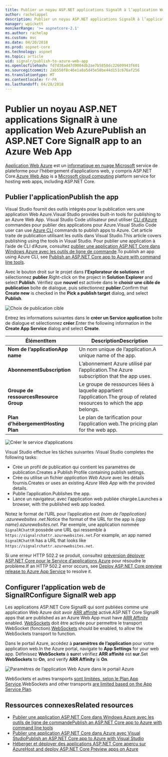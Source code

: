 ```yaml
---
title: Publier un noyau ASP.NET applications SignalR à l’application Web Azure
author: rachelappel
description: Publier un noyau ASP.NET applications SignalR à l’application Web Azure
manager: wpickett
monikerRange: '>= aspnetcore-2.1'
ms.author: rachelap
ms.custom: mvc
ms.date: 04/20/2018
ms.prod: aspnet-core
ms.technology: aspnet
ms.topic: article
uid: signalr/publish-to-azure-web-app
ms.openlocfilehash: fd7d38ad47d9004db2ae7b5858dc22609943f601
ms.sourcegitcommit: 2ab550f8c46e1a8a5d45e58be44d151c676af256
ms.translationtype: MT
ms.contentlocale: fr-FR
ms.lasthandoff: 04/28/2018
---
```

# <a name="publish-an-aspnet-core-signalr-app-to-an-azure-web-app"></a><span data-ttu-id="5616f-103">Publier un noyau ASP.NET applications SignalR à une application Web Azure</span><span class="sxs-lookup"><span data-stu-id="5616f-103">Publish an ASP.NET Core SignalR app to an Azure Web App</span></span>

<span data-ttu-id="5616f-104">[Application Web Azure](/azure/app-service/app-service-web-overview) est un [informatique en nuage Microsoft](https://azure.microsoft.com/) service de plateforme pour l’hébergement d’applications web, y compris ASP.NET Core.</span><span class="sxs-lookup"><span data-stu-id="5616f-104">[Azure Web App](/azure/app-service/app-service-web-overview) is a [Microsoft cloud computing](https://azure.microsoft.com/) platform service for hosting web apps, including ASP.NET Core.</span></span>

## <a name="publish-the-app"></a><span data-ttu-id="5616f-105">Publier l'application</span><span class="sxs-lookup"><span data-stu-id="5616f-105">Publish the app</span></span>

<span data-ttu-id="5616f-106">Visual Studio fournit des outils intégrés pour la publication vers une application Web Azure.</span><span class="sxs-lookup"><span data-stu-id="5616f-106">Visual Studio provides built-in tools for publishing to an Azure Web App.</span></span> <span data-ttu-id="5616f-107">Visual Studio Code utilisateur peut utiliser [CLI d’Azure](/cli/azure) commandes pour publier des applications pour Azure.</span><span class="sxs-lookup"><span data-stu-id="5616f-107">Visual Studio Code user can use [Azure CLI](/cli/azure) commands to publish apps to Azure.</span></span> <span data-ttu-id="5616f-108">Cet article traite de publication utilisant les outils dans Visual Studio.</span><span class="sxs-lookup"><span data-stu-id="5616f-108">This article covers publishing using the tools in Visual Studio.</span></span> <span data-ttu-id="5616f-109">Pour publier une application à l’aide de CLI d’Azure, consultez [publier une application ASP.NET Core dans Windows Azure avec les outils de ligne de commande](xref:tutorials/publish-to-azure-webapp-using-cli).</span><span class="sxs-lookup"><span data-stu-id="5616f-109">To publish an app using Azure CLI, see [Publish an ASP.NET Core app to Azure with command line tools](xref:tutorials/publish-to-azure-webapp-using-cli).</span></span>

<span data-ttu-id="5616f-110">Avec le bouton droit sur le projet dans **l’Explorateur de solutions** et sélectionnez **publier**.</span><span class="sxs-lookup"><span data-stu-id="5616f-110">Right-click on the project in **Solution Explorer** and select **Publish**.</span></span> <span data-ttu-id="5616f-111">Vérifiez que **nouvel** est activée dans le **choisir une cible de publication** boîte de dialogue, puis sélectionnez **publier**.</span><span class="sxs-lookup"><span data-stu-id="5616f-111">Confirm that **Create new** is checked in the **Pick a publish target** dialog, and select **Publish**.</span></span>

![Choix de publication cible](publish-to-azure-web-app/_static/pick-publish-target-dialog.png)

<span data-ttu-id="5616f-113">Entrez les informations suivantes dans le **créer un Service application** boîte de dialogue et sélectionnez **créer**.</span><span class="sxs-lookup"><span data-stu-id="5616f-113">Enter the following information in the **Create App Service** dialog and select **Create**.</span></span>

| <span data-ttu-id="5616f-114">Élément</span><span class="sxs-lookup"><span data-stu-id="5616f-114">Item</span></span> | <span data-ttu-id="5616f-115">Description</span><span class="sxs-lookup"><span data-stu-id="5616f-115">Description</span></span> |
| ---- | ----------- |
| <span data-ttu-id="5616f-116">**Nom de l’application**</span><span class="sxs-lookup"><span data-stu-id="5616f-116">**App name**</span></span> | <span data-ttu-id="5616f-117">Un nom unique de l’application.</span><span class="sxs-lookup"><span data-stu-id="5616f-117">A unique name of the app.</span></span> |
| <span data-ttu-id="5616f-118">**Abonnement**</span><span class="sxs-lookup"><span data-stu-id="5616f-118">**Subscription**</span></span> | <span data-ttu-id="5616f-119">L’abonnement Azure utilisé par l’application.</span><span class="sxs-lookup"><span data-stu-id="5616f-119">The Azure subscription that the app uses.</span></span> |
| <span data-ttu-id="5616f-120">**Groupe de ressources**</span><span class="sxs-lookup"><span data-stu-id="5616f-120">**Resource Group**</span></span> | <span data-ttu-id="5616f-121">Le groupe de ressources liées à laquelle appartient l’application.</span><span class="sxs-lookup"><span data-stu-id="5616f-121">The group of related resources to which the app belongs.</span></span>  |
| <span data-ttu-id="5616f-122">**Plan d’hébergement**</span><span class="sxs-lookup"><span data-stu-id="5616f-122">**Hosting Plan**</span></span> | <span data-ttu-id="5616f-123">Le plan de tarification pour l’application web.</span><span class="sxs-lookup"><span data-stu-id="5616f-123">The pricing plan for the web app.</span></span> |

![Créer le service d’applications](publish-to-azure-web-app/_static/create-app-service-dialog.png)

<span data-ttu-id="5616f-125">Visual Studio effectue les tâches suivantes :</span><span class="sxs-lookup"><span data-stu-id="5616f-125">Visual Studio completes the following tasks:</span></span>

* <span data-ttu-id="5616f-126">Crée un profil de publication qui contient les paramètres de publication.</span><span class="sxs-lookup"><span data-stu-id="5616f-126">Creates a Publish Profile containing publish settings.</span></span>
* <span data-ttu-id="5616f-127">Crée ou utilise un fichier *application Web Azure* avec les détails fournis.</span><span class="sxs-lookup"><span data-stu-id="5616f-127">Creates or uses an existing *Azure Web App* with the provided details.</span></span>
* <span data-ttu-id="5616f-128">Publie l’application.</span><span class="sxs-lookup"><span data-stu-id="5616f-128">Publishes the app.</span></span>
* <span data-ttu-id="5616f-129">Lance un navigateur, avec l’application web publiée chargée.</span><span class="sxs-lookup"><span data-stu-id="5616f-129">Launches a browser, with the published web app loaded.</span></span>

<span data-ttu-id="5616f-130">Notez le format de l’URL pour l’application est *{nom de l’application} .azurewebsites .net*.</span><span class="sxs-lookup"><span data-stu-id="5616f-130">Notice the format of the URL for the app is *{app name}.azurewebsites.net*.</span></span> <span data-ttu-id="5616f-131">Par exemple, une application nommée `SignalRChattR` possède une URL qui ressemble à `https://signalrchattr.azurewebsites.net`.</span><span class="sxs-lookup"><span data-stu-id="5616f-131">For example, an app named `SignalRChattR` has a URL that looks like `https://signalrchattr.azurewebsites.net`.</span></span>

<span data-ttu-id="5616f-132">Si une erreur HTTP 502.2 se produit, consultez [préversion déployer ASP.NET Core pour le Service d’applications Azure](xref:host-and-deploy/azure-apps/index) pour résoudre le problème.</span><span class="sxs-lookup"><span data-stu-id="5616f-132">If an HTTP 502.2 error occurs, see [Deploy ASP.NET Core preview release to Azure App Service](xref:host-and-deploy/azure-apps/index) to resolve it.</span></span>

## <a name="configure-signalr-web-app"></a><span data-ttu-id="5616f-133">Configurer l’application web de SignalR</span><span class="sxs-lookup"><span data-stu-id="5616f-133">Configure SignalR web app</span></span>

<span data-ttu-id="5616f-134">Les applications ASP.NET Core SignalR qui sont publiées comme une application Web Azure doit avoir [ARR affinité](https://en.wikipedia.org/wiki/Application_Request_Routing) activé.</span><span class="sxs-lookup"><span data-stu-id="5616f-134">ASP.NET Core SignalR apps that are published as an Azure Web App must have [ARR Affinity](https://en.wikipedia.org/wiki/Application_Request_Routing) enabled.</span></span> <span data-ttu-id="5616f-135">[WebSockets](xref:fundamentals/websockets) doit être activée pour permettre le transport WebSocket (fonction).</span><span class="sxs-lookup"><span data-stu-id="5616f-135">[WebSockets](xref:fundamentals/websockets) should be enabled, to allow the WebSockets transport to function.</span></span>

<span data-ttu-id="5616f-136">Dans le portail Azure, accédez à **paramètres de l’application** pour votre application web.</span><span class="sxs-lookup"><span data-stu-id="5616f-136">In the Azure portal, navigate to **App Settings** for your web app.</span></span> <span data-ttu-id="5616f-137">Définissez **WebSockets** à **sur**et vérifiez **ARR affinité** est **sur**.</span><span class="sxs-lookup"><span data-stu-id="5616f-137">Set **WebSockets** to **On**, and verify **ARR Affinity** is **On**.</span></span>

![Paramètres de l’application Web Azure dans le portail Azure](publish-to-azure-web-app/_static/azure-web-app-settings.png)

 <span data-ttu-id="5616f-139">WebSockets et autres transports [sont limitées, selon le Plan App Service](/azure/azure-subscription-service-limits#app-service-limits).</span><span class="sxs-lookup"><span data-stu-id="5616f-139">WebSockets and other transports [are limited based on the App Service Plan](/azure/azure-subscription-service-limits#app-service-limits).</span></span>

## <a name="related-resources"></a><span data-ttu-id="5616f-140">Ressources connexes</span><span class="sxs-lookup"><span data-stu-id="5616f-140">Related resources</span></span>

* [<span data-ttu-id="5616f-141">Publier une application ASP.NET Core dans Windows Azure avec les outils de ligne de commande</span><span class="sxs-lookup"><span data-stu-id="5616f-141">Publish an ASP.NET Core app to Azure with command line tools</span></span>](xref:tutorials/publish-to-azure-webapp-using-cli?tabs=windows)
* [<span data-ttu-id="5616f-142">Publier une application ASP.NET Core dans Azure avec Visual Studio</span><span class="sxs-lookup"><span data-stu-id="5616f-142">Publish an ASP.NET Core app to Azure with Visual Studio</span></span>](xref:tutorials/publish-to-azure-webapp-using-vs)
* [<span data-ttu-id="5616f-143">Héberger et déployer des applications ASP.NET Core aperçu sur Azure</span><span class="sxs-lookup"><span data-stu-id="5616f-143">Host and deploy ASP.NET Core Preview apps on Azure</span></span>](xref:host-and-deploy/azure-apps/index#deploy-aspnet-core-preview-release-to-azure-app-service)
